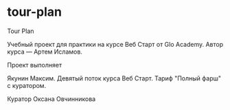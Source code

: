 # tour-plan

Tour Plan

Учебный проект для практики на курсе Веб Старт от Glo Academy. Автор курса — Артем Исламов.

Проект выполняет

Якунин Максим. Девятый поток курса Веб Старт. Тариф "Полный фарш" с куратором.

Куратор
Оксана Овчинникова
